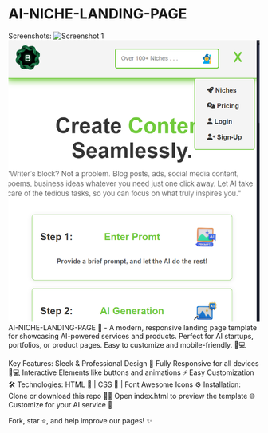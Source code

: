 # AI-NICHE-LANDING-PAGE
Screenshots:
![Screenshot 1](screenshot1.png)
![Screenshot 2](screenshot2.png)
AI-NICHE-LANDING-PAGE 🚀 - A modern, responsive landing page template for showcasing AI-powered services and products. Perfect for AI startups, portfolios, or product pages. Easy to customize and mobile-friendly. 📱💻


Key Features:
Sleek & Professional Design 🎨
Fully Responsive for all devices 📱💻
Interactive Elements like buttons and animations ⚡
Easy Customization 🛠️
Technologies:
HTML 📝 | CSS 🎨 | Font Awesome Icons ⚙️
Installation:
Clone or download this repo 🧑‍💻
Open index.html to preview the template 🌐
Customize for your AI service 🚀


Fork, star ⭐, and help improve our pages! ✨
